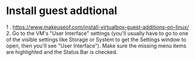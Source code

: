 # Install guest addtional
1 . https://www.makeuseof.com/install-virtualbox-guest-additions-on-linux/
2. Go to the VM's "User Interface" settings (you'll usually have to go to one of the visible settings like Storage or System to get the Settings window to open, then you'll see "User Interface"). Make sure the missing menu items are highlighted and the Status Bar is checked.
